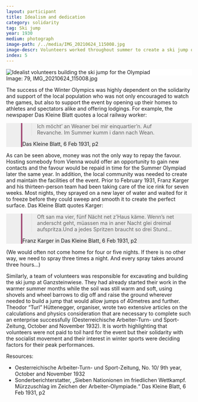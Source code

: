 ```yaml
---
layout: participant
title: Idealism and dedication
category: solidarity
tag: Ski jump
year: 1930
medium: photograph
image-path: /../media/IMG_20210624_115008.jpg
image-descr: Volunteers worked throughout summer to create a ski jump of international standards.
index: 5
---
```

<div class="grid-item" style="background-color: white" id="exhibit-image"><img src="/../media/IMG_20210624_115008.jpg" class="img-fluid" alt="Idealist volunteers building the ski jump for the Olympiad"></div>
Image: 79, IMG_20210624_115008.jpg
<p>The success of the Winter Olympics was highly dependent on the solidarity and support of the local population who was not only encouraged to watch the games, but also to support the event by opening up their homes to athletes and spectators alike and offering lodgings. For example, the newspaper Das Kleine Blatt quotes a local railway worker:</p>
<!--quote taken from: https://mdbootstrap.com/docs/standard/extended/quotes/-->
<section class="vh-50" style="background-color: #eee;">
  <div class="container py-sm-5 h-50">
    <div class="row d-flex align-items-center h-20">
      <div class="col col-md-9 mb-3 mb-md-1" id="style3">
        <figure class="bg-white p-3 rounded" style="border-left: .25rem solid #a34e78;">
          <blockquote class="blockquote pb-2">
            <p class="inlinequote">
              Ich möcht’ an Weaner bei mir einquartier’n. Auf Revanche. Im Summer kumm i dann nach Wean.
            </p>
          </blockquote>
          <figcaption class="blockquote-footer mb-0 font-italic">
            <span class="source">Das Kleine Blatt</span>, 6 Feb 1931, p2
          </figcaption>
        </figure>
      </div>
    </div>
  </div>
</section>
<!--<div class="quote">original part “Ich möcht’ an Weaner bei mir einquartier’n. Auf Revanche. Im Summer kumm i dann nach Wean.“</div> (Das Kleine Blatt, 6 Feb 1931, p2).-->
<p>As can be seen above, money was not the only way to repay the favour. Hosting somebody from Vienna would offer an opportunity to gain new contacts and the favour would be repaid in time for the Summer Olympiad later the same year. 
In addition, the local community was needed to create and maintain the facilities of the event. Prior to February 1931, Franz Karger and his thirteen-person team had been taking care of the ice rink for seven weeks. Most nights, they sprayed on a new layer of water and waited for it to freeze before they could sweep and smooth it to create the perfect surface. Das Kleine Blatt quotes Karger:</p>
<!--quote taken from: https://mdbootstrap.com/docs/standard/extended/quotes/ I've changed the margin bottom mb to 4 to space out the elements more, and from lg to md. so it now reads mb-4 mb-md-2 instead of mb-4 mb-lg-2. py defines the top background heading-->
<section class="vh-50" style="background-color: #eee;">
  <div class="container py-sm-5 h-50">
    <div class="row d-flex align-items-center h-20">
      <div class="col col-md-9 mb-3 mb-md-1">
        <figure class="bg-white p-3 rounded" style="border-left: .25rem solid #a34e78;">
          <blockquote class="blockquote pb-2">
            <p class="inlinequote">
              Oft san ma vier, fünf Nächt net z’Haus käme. Wenn’s net anderscht geht, müassen ma in aner Nacht glei dreimal aufspritza.Und a jedes Spritzen braucht so drei Stund…
            </p>
          </blockquote>
          <figcaption class="blockquote-footer mb-0 font-italic">
            Franz Karger in <span class="source">Das Kleine Blatt</span>, 6 Feb 1931, p2
          </figcaption>
        </figure>
      </div>
    </div>
  </div>
</section>
<!--<div class="quote">original part<div class="quote">“Oft san ma vier, fünf Nächt net z’Haus käme. Wenn’s net anderscht geht, müassen ma in aner Nacht glei dreimal aufspritza.Und a jedes Spritzen braucht so drei Stund…“</div>(Das Kleine Blatt, 6 Feb 1931, p2).-->
<p>(We would often not come home for four or five nights. If there is no other way, we need to spray three times a night. And every spray takes around three hours…)</p>
<p>Similarly, a team of volunteers was responsible for excavating and building the ski jump at Ganzsteinwiese. They had already started their work in the warmer summer months while the soil was still warm and soft, using shovels and wheel barrows to dig off and raise the ground wherever needed to build a jump that would allow jumps of 40metres and further. Theodor “Turl” Hüttenegger, organiser, wrote two extensive articles on the calculations and physics consideration that are necessary to complete such an enterprise successfully (Oesterreichische Arbeiter-Turn- und Sport-Zeitung, October and November 1932). It is worth highlighting that volunteers were not paid to toil hard for the event but their solidarity with the socialist movement and their interest in winter sports were deciding factors for their peak performances.</p>
<div class="resources">
    <div class="resources-title">Resources:</div>
      <ul class="resources-list">
        <li>Oesterreichische Arbeiter-Turn- und Sport-Zeitung, No. 10/ 9th year, October and November 1932</li>
        <li>Sonderberichterstatter, „Sieben Nationionen im friedlichen Wettkampf. Mürzzuschlag im Zeichen der Arbeiter-Olympiade.“ Das Kleine Blatt, 6 Feb 1931, p2</li>
      </ul>
    </div>
</div>
